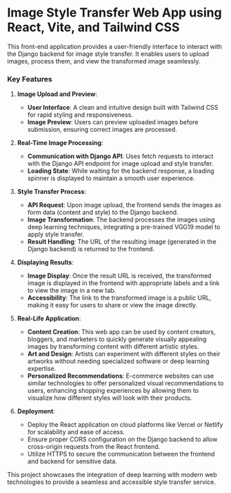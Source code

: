 # Image Style Transfer Web App using React, Vite, and Tailwind CSS

This front-end application provides a user-friendly interface to interact with the Django backend for image style transfer. It enables users to upload images, process them, and view the transformed image seamlessly.

### Key Features

1. **Image Upload and Preview**:
   - **User Interface**: A clean and intuitive design built with Tailwind CSS for rapid styling and responsiveness.
   - **Image Preview**: Users can preview uploaded images before submission, ensuring correct images are processed.
2. **Real-Time Image Processing**:

   - **Communication with Django API**: Uses fetch requests to interact with the Django API endpoint for image upload and style transfer.
   - **Loading State**: While waiting for the backend response, a loading spinner is displayed to maintain a smooth user experience.

3. **Style Transfer Process**:

   - **API Request**: Upon image upload, the frontend sends the images as form data (content and style) to the Django backend.
   - **Image Transformation**: The backend processes the images using deep learning techniques, integrating a pre-trained VGG19 model to apply style transfer.
   - **Result Handling**: The URL of the resulting image (generated in the Django backend) is returned to the frontend.

4. **Displaying Results**:

   - **Image Display**: Once the result URL is received, the transformed image is displayed in the frontend with appropriate labels and a link to view the image in a new tab.
   - **Accessibility**: The link to the transformed image is a public URL, making it easy for users to share or view the image directly.

5. **Real-Life Application**:

   - **Content Creation**: This web app can be used by content creators, bloggers, and marketers to quickly generate visually appealing images by transforming content with different artistic styles.
   - **Art and Design**: Artists can experiment with different styles on their artworks without needing specialized software or deep learning expertise.
   - **Personalized Recommendations**: E-commerce websites can use similar technologies to offer personalized visual recommendations to users, enhancing shopping experiences by allowing them to visualize how different styles will look with their products.

6. **Deployment**:
   - Deploy the React application on cloud platforms like Vercel or Netlify for scalability and ease of access.
   - Ensure proper CORS configuration on the Django backend to allow cross-origin requests from the React frontend.
   - Utilize HTTPS to secure the communication between the frontend and backend for sensitive data.

This project showcases the integration of deep learning with modern web technologies to provide a seamless and accessible style transfer service.

